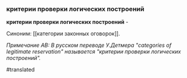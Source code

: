### критерии проверки логических построений

**критерии проверки логических построений** - 

Синоним: [[категории законных оговорок]].

*Примечание АВ: В русском переводе У.Детмера "categories of legitimate reservation" называется "критерии проверки логических построений".*

#translated
